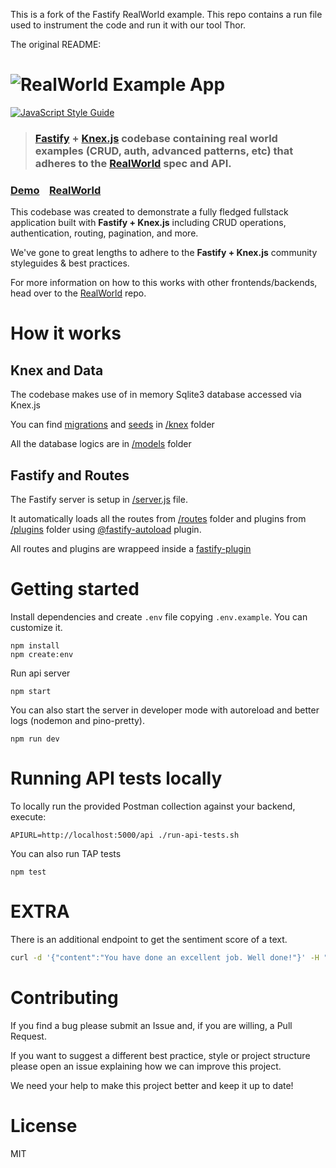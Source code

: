 This is a fork of the Fastify RealWorld example. This repo contains a run file used to instrument the code and run it with our tool Thor.

The original README:

# ![RealWorld Example App](logo.png)

[![JavaScript Style Guide](https://img.shields.io/badge/code_style-standard-brightgreen.svg)](https://standardjs.com)

> ### [Fastify](https://github.com/fastify/fastify) + [Knex.js](https://github.com/knex/knex) codebase containing real world examples (CRUD, auth, advanced patterns, etc) that adheres to the [RealWorld](https://github.com/gothinkster/realworld) spec and API.

### [Demo](https://demo.realworld.io/)&nbsp;&nbsp;&nbsp;&nbsp;[RealWorld](https://github.com/gothinkster/realworld)

This codebase was created to demonstrate a fully fledged fullstack application built with **Fastify + Knex.js** including CRUD operations, authentication, routing, pagination, and more.

We've gone to great lengths to adhere to the **Fastify + Knex.js** community styleguides & best practices.

For more information on how to this works with other frontends/backends, head over to the [RealWorld](https://github.com/gothinkster/realworld) repo.

# How it works

## Knex and Data

The codebase makes use of in memory Sqlite3 database accessed via Knex.js

You can find [migrations](/knex/migrations/) and [seeds](/knex/seeds/) in [/knex](/knex/) folder

All the database logics are in [/models](/lib/models/) folder
## Fastify and Routes

The Fastify server is setup in [/server.js](/lib/server.js) file.

It automatically loads all the routes from [/routes](/lib/routes/) folder and plugins from [/plugins](/lib/plugins/) folder using [@fastify-autoload](https://github.com/fastify/fastify-autoload) plugin.

All routes and plugins are wrappeed inside a [fastify-plugin](https://github.com/fastify/fastify-plugin)

# Getting started

Install dependencies and create `.env` file copying `.env.example`. You can customize it.

```
npm install
npm create:env
```
Run api server

```
npm start
```
You can also start the server in developer mode with autoreload and better logs (nodemon and pino-pretty).

```
npm run dev
```
# Running API tests locally

To locally run the provided Postman collection against your backend, execute:

```
APIURL=http://localhost:5000/api ./run-api-tests.sh
```

You can also run TAP tests
```
npm test
```


# EXTRA

There is an additional endpoint to get the sentiment score of a text.

```sh
curl -d '{"content":"You have done an excellent job. Well done!"}' -H "Content-Type: application/json" -X POST http://localhost:5000/api/sentiment/score
```
# Contributing

If you find a bug please submit an Issue and, if you are willing, a Pull Request.

If you want to suggest a different best practice, style or project structure please open an issue explaining how we can improve this project. 

We need your help to make this project better and keep it up to date!

# License
MIT

